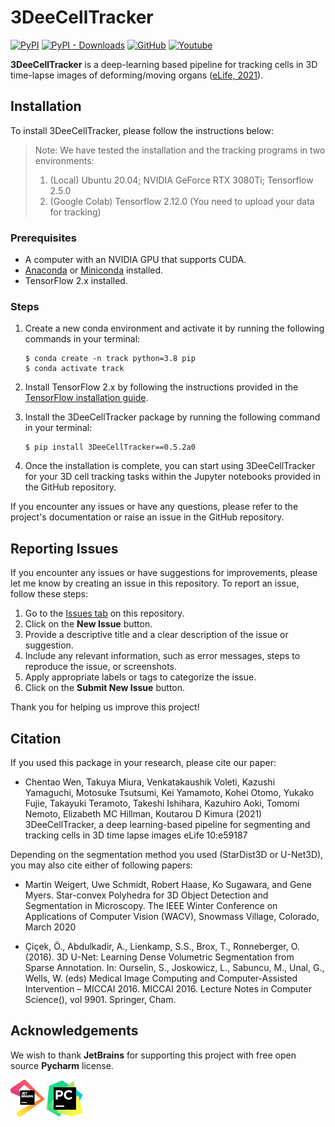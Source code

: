 # 3DeeCellTracker
[![PyPI](https://img.shields.io/pypi/v/3DeeCellTracker)](https://pypi.org/project/3DeeCellTracker/) [![PyPI - Downloads](https://img.shields.io/pypi/dm/3DeeCellTracker)](https://pypi.org/project/3DeeCellTracker/) [![GitHub](https://img.shields.io/github/license/WenChentao/3DeeCellTracker)](https://github.com/WenChentao/3DeeCellTracker/blob/master/LICENSE)
[![Youtube](https://img.shields.io/badge/YouTube-Demo-red)](https://www.youtube.com/watch?v=ctt6o3DY2bA&list=PLGY0oNQomrHERP08iEj-MsluFW8xQJujP)

**3DeeCellTracker** is a deep-learning based pipeline for tracking cells in 3D time-lapse images of deforming/moving organs ([eLife, 2021](https://elifesciences.org/articles/59187)).

## Installation

To install 3DeeCellTracker, please follow the instructions below:

> Note: We have tested the installation and the tracking programs in two environments:
> 1. (Local) Ubuntu 20.04; NVIDIA GeForce RTX 3080Ti; Tensorflow 2.5.0
> 2. (Google Colab) Tensorflow 2.12.0 (You need to upload your data for tracking)

### Prerequisites
- A computer with an NVIDIA GPU that supports CUDA.
- [Anaconda](https://www.anaconda.com/products/individual) or [Miniconda](https://conda.io/miniconda.html) installed.
- TensorFlow 2.x installed.

### Steps
1. Create a new conda environment and activate it by running the following commands in your terminal:

   ```console
   $ conda create -n track python=3.8 pip
   $ conda activate track
   ```

2. Install TensorFlow 2.x by following the instructions provided in the [TensorFlow installation guide](https://www.tensorflow.org/install).

3. Install the 3DeeCellTracker package by running the following command in your terminal:

   ```console
   $ pip install 3DeeCellTracker==0.5.2a0
   ```
4. Once the installation is complete, you can start using 3DeeCellTracker for your 3D cell tracking tasks within the Jupyter notebooks provided in the GitHub repository.

If you encounter any issues or have any questions, please refer to the project's documentation or raise an issue in the GitHub repository.

## Reporting Issues
If you encounter any issues or have suggestions for improvements, please let me know by creating an issue in this repository. To report an issue, follow these steps:

1. Go to the [Issues tab](https://github.com/WenChentao/3DeeCellTracker/issues) on this repository.
2. Click on the **New Issue** button.
3. Provide a descriptive title and a clear description of the issue or suggestion.
4. Include any relevant information, such as error messages, steps to reproduce the issue, or screenshots.
5. Apply appropriate labels or tags to categorize the issue.
6. Click on the **Submit New Issue** button.

Thank you for helping us improve this project!

## Citation

If you used this package in your research, please cite our paper:

- Chentao Wen, Takuya Miura, Venkatakaushik Voleti, Kazushi Yamaguchi, Motosuke Tsutsumi, Kei Yamamoto, Kohei Otomo, Yukako Fujie, Takayuki Teramoto, Takeshi Ishihara, Kazuhiro Aoki, Tomomi Nemoto, Elizabeth MC Hillman, Koutarou D Kimura (2021) 3DeeCellTracker, a deep learning-based pipeline for segmenting and tracking cells in 3D time lapse images eLife 10:e59187

Depending on the segmentation method you used (StarDist3D or U-Net3D), you may also cite either of 
following papers:
- Martin Weigert, Uwe Schmidt, Robert Haase, Ko Sugawara, and Gene Myers.
Star-convex Polyhedra for 3D Object Detection and Segmentation in Microscopy.
The IEEE Winter Conference on Applications of Computer Vision (WACV), Snowmass Village, Colorado, March 2020

- Çiçek, Ö., Abdulkadir, A., Lienkamp, S.S., Brox, T., Ronneberger, O. (2016). 3D U-Net: Learning Dense Volumetric Segmentation from Sparse Annotation. In: Ourselin, S., Joskowicz, L., Sabuncu, M., Unal, G., Wells, W. (eds) Medical Image Computing and Computer-Assisted Intervention – MICCAI 2016. MICCAI 2016. Lecture Notes in Computer Science(), vol 9901. Springer, Cham.

## Acknowledgements
We wish to thank **JetBrains** for supporting this project 
with free open source **Pycharm** license.

[![Pycharm Logo](pictures/jetbrains_small.png)](https://www.jetbrains.com/) 
[![Pycharm Logo](pictures/icon-pycharm_small.png)](https://www.jetbrains.com/pycharm/)
